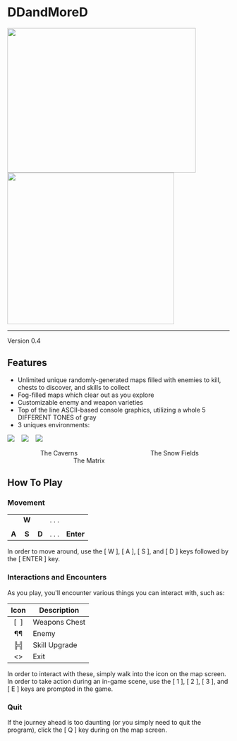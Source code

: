 # DDandMoreD
  
<img src="https://github.com/arzafiruddin/DDandMoreD/blob/d739a5978eb8aa129c03815dbf010dbac268e5b1/readme_assets/logo.jpg" width="427" height="328"> <img src="https://github.com/arzafiruddin/DDandMoreD/blob/221033faf4110f1a7e750cc59bf40fba888956e3/readme_assets/cavedemogif.gif" width="378" height="344">

---

Version 0.4

## Features
- Unlimited unique randomly-generated maps filled with enemies to kill, chests to discover, and skills to collect
- Fog-filled maps which clear out as you explore
- Customizable enemy and weapon varieties
- Top of the line ASCII-based console graphics, utilizing a whole 5 DIFFERENT TONES of gray
- 3 uniques environments:

<img src="https://github.com/arzafiruddin/DDandMoreD/blob/c973595ed970a295cad71cd7e941f0d1f37e4478/readme_assets/cavegengif.gif"> &nbsp;&nbsp; <img src="https://github.com/arzafiruddin/DDandMoreD/blob/c973595ed970a295cad71cd7e941f0d1f37e4478/readme_assets/snowgengif.gif"> &nbsp;&nbsp; <img src="https://github.com/arzafiruddin/DDandMoreD/blob/c973595ed970a295cad71cd7e941f0d1f37e4478/readme_assets/matrixgengif.gif">

&nbsp;&nbsp;&nbsp;&nbsp;&nbsp;&nbsp;&nbsp;&nbsp;&nbsp;&nbsp;&nbsp;&nbsp;&nbsp;&nbsp;&nbsp;&nbsp;&nbsp;&nbsp; The Caverns &nbsp;&nbsp;&nbsp;&nbsp;&nbsp;&nbsp;&nbsp;&nbsp;&nbsp;&nbsp;&nbsp;&nbsp;&nbsp;&nbsp;&nbsp;&nbsp;&nbsp;&nbsp;&nbsp;&nbsp;&nbsp;&nbsp;&nbsp;&nbsp;&nbsp;&nbsp;&nbsp;&nbsp;&nbsp;&nbsp;&nbsp;&nbsp;&nbsp;&nbsp;&nbsp;&nbsp;&nbsp;&nbsp;&nbsp;&nbsp; The Snow Fields &nbsp;&nbsp;&nbsp;&nbsp;&nbsp;&nbsp;&nbsp;&nbsp;&nbsp;&nbsp;&nbsp;&nbsp;&nbsp;&nbsp;&nbsp;&nbsp;&nbsp;&nbsp;&nbsp;&nbsp;&nbsp;&nbsp;&nbsp;&nbsp;&nbsp;&nbsp;&nbsp;&nbsp;&nbsp;&nbsp;&nbsp;&nbsp;&nbsp;&nbsp;&nbsp;&nbsp;&nbsp; The Matrix

## How To Play
### Movement

|     |     |     |       |         |
|:---:|:---:|:---:|:-----:|:-------:|
|     |**W**|     | . . . |         |
|     |     |     |       |         |
|**A**|**S**|**D**| . . . |**Enter**|

In order to move around, use the [ W ], [ A ], [ S ], and [ D ] keys followed by the [ ENTER ] key.

### Interactions and Encounters

As you play, you'll encounter various things you can interact with, such as:

| Icon           | Description   |
|:--------------:|---------------|
| [&nbsp;&nbsp;] | Weapons Chest |
|  ¶¶            | Enemy         |
|  ╠╣            | Skill Upgrade |
|  <>            | Exit          |

In order to interact with these, simply walk into the icon on the map screen. In order to take action during an in-game scene, use the [ 1 ], [ 2 ], [ 3 ], and [ E ] keys are prompted in the game.

### Quit

If the journey ahead is too daunting (or you simply need to quit the program), click the [ Q ] key during on the map screen.
